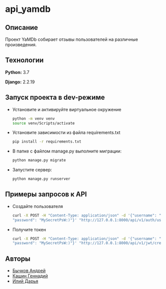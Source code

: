 # api_yamdb

## Описание

Проект YaMDb собирает отзывы пользователей на различные произведения.

## Технологии

**Python:** 3.7

**Django:** 2.2.19  

## Запуск проекта в dev-режиме

- Установите и активируйте виртуальное окружение

    ```bash
    python -m venv venv
    source venv/Scripts/activate
    ```

- Установите зависимости из файла requirements.txt

    ```bash
    pip install -r requirements.txt
    ```

- В папке с файлом manage.py выполните миграции:

    ```bash
    python manage.py migrate
    ```

- Запустите сервер:

    ```bash
    python manage.py runserver
    ```

## Примеры запросов к API

- Создайте пользователя

    ```bash
    curl -X POST -H "Content-Type: application/json" -d '{"username": "MyUsername",
    "password": "MySecretPsW:)"}' "http://127.0.0.1:8000/api/v1/auth/users/"
    ```

- Получите токен

    ```bash
    curl -X POST -H "Content-Type: application/json" -d '{"username": "username",
    "password": "MySecretPsW:)"}' "http://127.0.0.1:8000/api/v1/jwt/create"
    ```

## Авторы

- [Бычков Андрей](https://github.com/bimsuch)
- [Кашин Геннадий](https://github.com/KashinGen)
- [Илий Дарья](https://github.com/DariaEaly)
